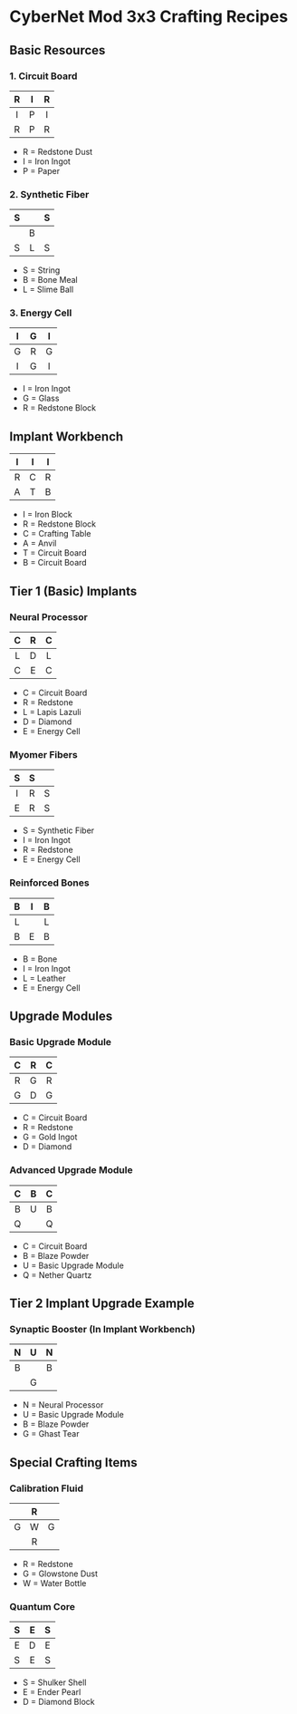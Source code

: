# CyberNet Mod 3x3 Crafting Recipes

## Basic Resources

### 1. Circuit Board

| R | I | R |
|:-:|:-:|:-:|
| I | P | I |
| R | P | R |

- R = Redstone Dust
- I = Iron Ingot
- P = Paper

### 2. Synthetic Fiber

| S |   | S |
|:-:|:-:|:-:|
|   | B |   |
| S | L | S |

- S = String
- B = Bone Meal
- L = Slime Ball

### 3. Energy Cell

| I | G | I |
|:-:|:-:|:-:|
| G | R | G |
| I | G | I |

- I = Iron Ingot
- G = Glass
- R = Redstone Block

## Implant Workbench

| I | I | I |
|:-:|:-:|:-:|
| R | C | R |
| A | T | B |

- I = Iron Block
- R = Redstone Block
- C = Crafting Table
- A = Anvil
- T = Circuit Board
- B = Circuit Board

## Tier 1 (Basic) Implants

### Neural Processor

| C | R | C |
|:-:|:-:|:-:|
| L | D | L |
| C | E | C |

- C = Circuit Board
- R = Redstone
- L = Lapis Lazuli
- D = Diamond
- E = Energy Cell

### Myomer Fibers

| S | S |   |
|:-:|:-:|:-:|
| I | R | S |
| E | R | S |

- S = Synthetic Fiber
- I = Iron Ingot
- R = Redstone
- E = Energy Cell

### Reinforced Bones

| B | I | B |
|:-:|:-:|:-:|
| L |   | L |
| B | E | B |

- B = Bone
- I = Iron Ingot
- L = Leather
- E = Energy Cell

## Upgrade Modules

### Basic Upgrade Module

| C | R | C |
|:-:|:-:|:-:|
| R | G | R |
| G | D | G |

- C = Circuit Board
- R = Redstone
- G = Gold Ingot
- D = Diamond

### Advanced Upgrade Module

| C | B | C |
|:-:|:-:|:-:|
| B | U | B |
| Q |   | Q |

- C = Circuit Board
- B = Blaze Powder
- U = Basic Upgrade Module
- Q = Nether Quartz

## Tier 2 Implant Upgrade Example

### Synaptic Booster (In Implant Workbench)

| N | U | N |
|:-:|:-:|:-:|
| B |   | B |
|   | G |   |

- N = Neural Processor
- U = Basic Upgrade Module
- B = Blaze Powder
- G = Ghast Tear

## Special Crafting Items

### Calibration Fluid

|   | R |   |
|:-:|:-:|:-:|
| G | W | G |
|   | R |   |

- R = Redstone
- G = Glowstone Dust
- W = Water Bottle

### Quantum Core

| S | E | S |
|:-:|:-:|:-:|
| E | D | E |
| S | E | S |

- S = Shulker Shell
- E = Ender Pearl
- D = Diamond Block

